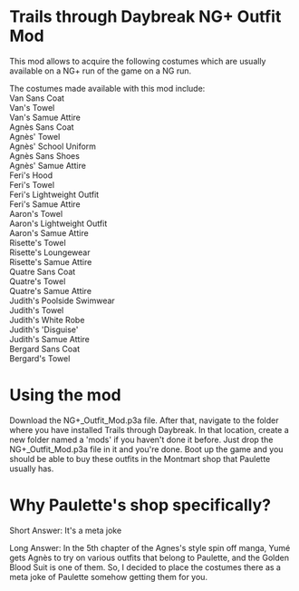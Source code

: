 # Trails through Daybreak NG+ Outfit Mod

This mod allows to acquire the following costumes which are usually available on a NG+ run of the game on a NG run.

The costumes made available with this mod include:<br>
Van Sans Coat<br>
Van's Towel<br>
Van's Samue Attire<br>
Agnès Sans Coat<br>
Agnès' Towel<br>
Agnès' School Uniform<br>
Agnès Sans Shoes<br>
Agnès' Samue Attire<br>
Feri's Hood<br>
Feri's Towel<br>
Feri's Lightweight Outfit<br>
Feri's Samue Attire<br>
Aaron's Towel<br>
Aaron's Lightweight Outfit<br>
Aaron's Samue Attire<br>
Risette's Towel<br>
Risette's Loungewear<br>
Risette's Samue Attire<br> 
Quatre Sans Coat<br>
Quatre's Towel<br>
Quatre's Samue Attire<br>
Judith's Poolside Swimwear<br>
Judith's Towel<br>
Judith's White Robe<br>
Judith's 'Disguise'<br>
Judith's Samue Attire<br>
Bergard Sans Coat<br>
Bergard's Towel<br>

# Using the mod

Download the NG+_Outfit_Mod.p3a file.
After that, navigate to the folder where you have installed Trails through Daybreak. In that location, create a new folder named a 'mods' if you haven't done it before. Just drop the NG+_Outfit_Mod.p3a file in it and you're done.
Boot up the game and you should be able to buy these outfits in the Montmart shop that Paulette usually has.

# Why Paulette's shop specifically?

Short Answer: It's a meta joke

Long Answer: In the 5th chapter of the Agnes's style spin off manga, Yumé gets Agnès to try on various outfits that belong to Paulette, and the Golden Blood Suit is one of them. So, I decided to place the costumes there as a meta joke of Paulette somehow getting them for you.
